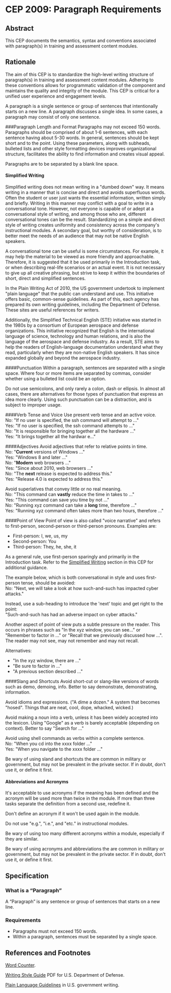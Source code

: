 # CEP 2009: Paragraph Requirements


## Abstract

This CEP documents the semantics, syntax and conventions associated with paragraph(s) in  training and assessment content modules. 

## Rationale

The aim of this CEP is to standardize the high-level writing structure of paragraph(s) in  training and assessment content modules. Adhering to these conventions allows for programmatic validation of the component and maintains the quality and integrity of the module. This CEP is critical for a unified user experience and engagement levels.

A paragraph is a single sentence or group of sentences that intentionally starts on a new line. A paragraph discusses a single idea. In some cases, a paragraph may consist of only one sentence.

###Paragraph Length and Format
Paragraphs may not exceed 150 words. Paragraphs should be comprised of about 1-6 sentences, with each sentence having about 5-30 words. In general, sentences should be kept short and to the point. Using these parameters, along with subheads, bulleted lists and other style formatting devices improves organizational structure, facilitates the ability to find information and creates visual appeal.

Paragraphs are to be separated by a blank line space.

#### Simplified Writing
Simplified writing does not mean writing in a "dumbed down" way. It means writing in a manner that is concise and direct and avoids superfluous words. Often the student or user just wants the essential information, written simply and briefly. Writing in this manner may conflict with a goal to write in a conversational tone. However, not everyone is capable of or adept at a conversational style of writing, and among those who are, different conversational tones can be the result. Standardizing on a simple and direct style of writing creates uniformity and consistency across the company's instructional modules. A secondary goal, but worthy of consideration, is to better meet the needs of an audience that may not be native English speakers.  

A conversational tone can be useful is some circumstances. For example, it may help the material to be viewed as more friendly and approachable. Therefore, it is suggested that it be used primarily in the Introduction task, or when describing real-life scenarios or an actual event. It is not necessary to give up all creative phrasing, but strive to keep it within the boundaries of short, direct and simplified sentences.

In the Plain Writing Act of 2010, the US government undertook to implement "plain language" that the public can understand and use. This initiative offers basic, common-sense guidelines. As part of this, each agency has prepared its own writing guidelines, including the Department of Defense. These sites are useful references for writers.

Additionally, the Simplified Technical English (STE) initiative was started in the 1980s by a consortium of European aerospace and defense organizations. This initiative recognized that English is the international language of science, technology and human relations, and is also the language of the aerospace and defense industry. As a result, STE aims to help the readers of English-language documentation understand what they read, particularly when they are non-native English speakers. It has since expanded globally and beyond the aerospace industry.

####Punctuation
Within a paragraph, sentences are separated with a single space. Where four or more items are separated by commas, consider whether using a bulleted list could be an option.

Do not use semicolons, and only rarely a colon, dash or ellipsis. In almost all cases, there are alternatives for those types of punctuation that express an idea more clearly. Using such punctuation can be a distraction, and is subject to improper usage.

####Verb Tense and Voice
Use present verb tense and an active voice.  
 No: "If no user is specified, the ssh command will attempt to ..."  
 Yes: "If no user is specified, the ssh command attempts to ..."  
 No: "It is responsible for bringing together all the hardware ..."  
 Yes: "It brings together all the hardwar e..."
 
####Adjectives
Avoid adjectives that refer to relative points in time.   
No: "**Current** versions of Windows ..."  
Yes: "Windows 8 and later ..."  
No: "**Modern** web browsers ..."  
Yes: "Since about 2010, web browsers ..."  
No: "The **next** release is expected to address this."  
Yes: "Release 4.0 is expected to address this."

Avoid superlatives that convey little or no real meaning.  
No: "This command can **vastly** reduce the time in takes to ..."  
Yes: "This command can save you time by not ..."  
No: "Running xyz command can take a **long** time, therefore ..."  
Yes: "Running xyz command often takes more than two hours, therefore ..."  

####Point of View
Point of view is also called "voice narrative" and refers to first-person, second-person or third-person pronouns. Examples are:
* First-person: I, we, us, my
* Second-person: You
* Third-person: They, he, she, it

As a general rule, use first-person sparingly and primarily in the Introduction task. Refer to the [Simplified Writing](#simplified-writing) section in this CEP for additional guidance.

The example below, which is both conversational in style and uses first-person tense, should be avoided:  
No: "Next, we will take a look at how such-and-such has impacted cyber attacks."   

Instead, use a sub-heading to introduce the 'next' topic and get right to the point:  
"Such-and-such has had an adverse impact on cyber attacks."

Another aspect of point of view puts a subtle pressure on the reader. This occurs in phrases such as "In the xyz window, you can see…" or "Remember to factor in ..." or "Recall that we previously discussed how ...". The reader may not see, may not remember and may not recall. 
 
Alternatives:
- "In the xyz window, there are ..."
- "Be sure to factor in ..."
- "A previous section described ..."

####Slang and Shortcuts
Avoid short-cut or slang-like versions of words such as demo, demoing, info. Better to say demonstrate, demonstrating, information.

Avoid idioms and expressions. ("A dime a dozen." A system that becomes "hosed". Things that are neat, cool, dope, whacked, wicked.)
 
Avoid making a noun into a verb, unless it has been widely accepted into the lexicon. Using "Google" as a verb is barely acceptable (depending on context). Better to say "Search for ..."

Avoid using shell commands as verbs within a complete sentence.  
No: "When you cd into the xxxx folder ..."  
Yes: "When you navigate to the xxxx folder ..."

Be wary of using sland and shortcuts the are common in military or government, but may not be prevalent in the private sector. If in doubt, don't use it, or define it first.

#### Abbreviations and Acronyms
It's acceptable to use acronyms if the meaning has been defined and the acronym will be used more than twice in the module. If more than three tasks separate the definition from a second use, redefine it.

Don't define an acronym if it won't be used again in the module.

Do not use "e.g.", "i.e.", and "etc." in instructional modules.

Be wary of using too many different acronyms within a module, especially if they are similar.

Be wary of using acronyms and abbreviations the are common in military or government, but may not be prevalent in the private sector. If in doubt, don't use it, or define it first.

## Specification

### What is a “Paragraph”

 A “Paragraph” is any sentence or group of sentences that starts on a new line.

### Requirements

* Paragraphs must not exceed 150 words.
* Within a paragraph, sentences must be separated by a single space.

## References and Footnotes

[Word Counter](https://wordcounter.net/blog/2016/01/07/10986_how-many-words-paragraph.html).

[Writing Style Guide](https://www.esd.whs.mil/Portals/54/Documents/DD/iss_process/Writing_Style_Guide.pdf?ver=2018-06-25-144030-870) PDF for U.S. Department of Defense.

[Plain Language Guidelines](https://www.plainlanguage.gov/guidelines/) in U.S. government writing.
